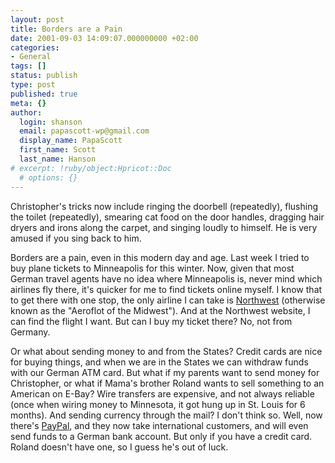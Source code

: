 ```yaml
---
layout: post
title: Borders are a Pain
date: 2001-09-03 14:09:07.000000000 +02:00
categories:
- General
tags: []
status: publish
type: post
published: true
meta: {}
author:
  login: shanson
  email: papascott-wp@gmail.com
  display_name: PapaScott
  first_name: Scott
  last_name: Hanson
# excerpt: !ruby/object:Hpricot::Doc
  # options: {}
---
```

<p>Christopher's tricks now include ringing the doorbell (repeatedly), flushing the toilet (repeatedly), smearing cat food on the door handles, dragging hair dryers and irons along the carpet, and singing loudly to himself. He is very amused if you sing back to him. </p>
<p>Borders are a pain, even in this modern day and age. Last week I tried to buy plane tickets to Minneapolis for this winter. Now, given that most German travel agents have no idea where Minneapolis is, never mind which airlines fly there, it's quicker for me to find tickets online myself. I know that to get there with one stop, the only airline I can take is <a href="http://www.nwa.com">Northwest</a> (otherwise known as the "Aeroflot of the Midwest"). And at the Northwest website, I can find the flight I want. But can I buy my ticket there? No, not from Germany. </p>
<p>Or what about sending money to and from the States? Credit cards are nice for buying things, and when we are in the States we can withdraw funds with our German ATM card. But what if my parents want to send money for Christopher, or what if Mama's brother Roland wants to sell something to an American on E-Bay? Wire transfers are expensive, and not always reliable (once when wiring money to Minnesota, it got hung up in St. Louis for 6 months). And sending currency through the mail? I don't think so. Well, now there's <a href="http://www.paypal.com">PayPal</a>, and they now take international customers, and will even send funds to a German bank account. But only if you have a credit card. Roland doesn't have one, so I guess he's out of luck.</p>
